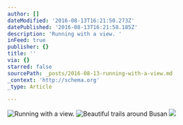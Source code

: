 ```yaml
---
author: []
dateModified: '2016-08-13T16:21:50.273Z'
datePublished: '2016-08-13T16:21:58.185Z'
description: 'Running with a view. '
inFeed: true
publisher: {}
title: ''
via: {}
starred: false
sourcePath: _posts/2016-08-13-running-with-a-view.md
_context: 'http://schema.org'
_type: Article

---
```

![Running with a view. ](https://the-grid-user-content.s3-us-west-2.amazonaws.com/32e3cc01-485c-4dc0-8a24-269481e61c57.jpg)
![Beautiful trails around Busan](https://the-grid-user-content.s3-us-west-2.amazonaws.com/20a4f7a3-fa62-4465-8166-178587c4f0c3.jpg)
![](https://the-grid-user-content.s3-us-west-2.amazonaws.com/acf32a03-7ba0-48d4-92d8-bffea707aecd.jpg)